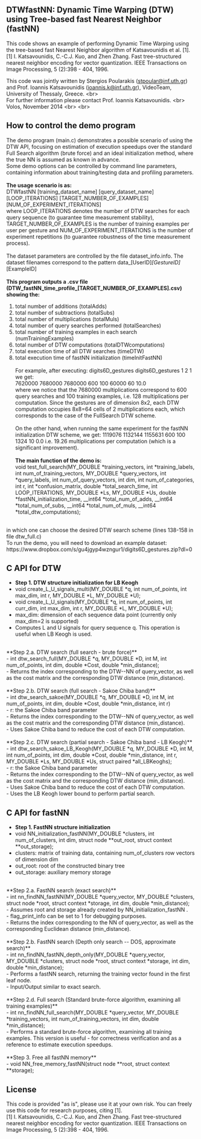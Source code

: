 ## DTWfastNN: Dynamic Time Warping (DTW) using Tree-based fast Nearest Neighbor (fastNN)
This code shows an example of performing Dynamic Time Warping using the tree-based fast Nearest Neighbor algorithm of Katsavounidis et al. [1].  <br/>
[1] I. Katsavounidis, C.-C.J. Kuo, and Zhen Zhang. Fast tree-structured nearest neighbor encoding for vector quantization. 
IEEE Transactions on Image Processing, 5 (2):398 - 404, 1996.

This code was jointly written by Stergios Poularakis (stpoular@inf.uth.gr) and
Prof. Ioannis Katsavounidis (ioannis.k@inf.uth.gr), VideoTeam, University of Thessaly, Greece. <br\> <br/>
For further information please contact Prof. Ioannis Katsavounidis. <br\> <br/>
Volos, November 2014 <br\> <br\>


## How to control the demo program
The demo program (main.c) demonstrates a possible scenario of using the DTW API, focusing on estimation of execution speedups over 
the standard Full Search algorithm (brute force) and an ideal initialization method, where the true NN is assumed as known in advance.
<br />
Some demo options can be controlled by command line parameters, containing information about training/testing data and profiling parameters. 
<br /><br />
**The usage scenario is as:**<br />
DTWfastNN [training_dataset_name] [query_dataset_name] [LOOP_ITERATIONS] [TARGET_NUMBER_OF_EXAMPLES] [NUM_OF_EXPERIMENT_ITERATIONS]
<br />
where LOOP_ITERATIONS denotes the number of DTW searches for each query sequence (to guarantee time measurement stability), 
TARGET_NUMBER_OF_EXAMPLES is the number of training examples per user per gesture and NUM_OF_EXPERIMENT_ITERATIONS is the number of experiment 
repetitions (to guarantee robustness of the time measurement process).
<br /><br />
The dataset parameters are controlled by the file dataset_info.info. The dataset filenames correspond to the pattern data_[UserID]_[GestureID]_[ExampleID]
<br /><br />
**This program outputs a .csv file (DTW_fastNN_time_profile_[TARGET_NUMBER_OF_EXAMPLES].csv) showing the:**<br />
1. total number of additions (totalAdds)<br />
2. total number of subtractions (totalSubs)<br />
3. total number of multiplications (totalMuls)<br />
4. total number of query searches performed (totalSearches)<br />
5. total number of training examples in each search (numTrainingExamples)<br />
6. total number of DTW computations (totalDTWcomputations)<br />
7. total execution time of all DTW searches (timeDTW)<br />
8. total execution time of fastNN initialization (timeInitFastNN)<br /><br />
For example, after executing: digits6D_gestures digits6D_gestures 1 2 1 we get:<br />
7620000 7680000 7680000 600 100 60000 60 10.0<br />
where we notice that the 7680000 multiplications correspond to 600 query searches and 100 training examples,
i.e. 128 multiplications per computation. Since the gestures are of dimension 8x2,
each DTW computation occupies 8x8=64 cells of 2 multiplications each, which corresponds
to the case of the FullSearch DTW scheme. <br /><br />
On the other hand, when running the same experiment for the fastNN initialization DTW scheme, 
we get: 1119076 1132144 1155631 600 100 1324 10 0.0
i.e. 19.26 multiplications per computation (which is a significant improvement).
<br /><br />
**The main function of the demo is:** <br />
void test_full_search(MY_DOUBLE *training_vectors, int *training_labels, int num_of_training_vectors, MY_DOUBLE *query_vectors, int *query_labels, int num_of_query_vectors, int dim, int num_of_categories, int r, int *confusion_matrix, double *total_search_time, int LOOP_ITERATIONS, MY_DOUBLE *Ls, MY_DOUBLE *Us, double *fastNN_initialization_time, __int64 *total_num_of_adds, __int64 *total_num_of_subs, __int64 *total_num_of_muls, __int64 *total_dtw_computations);
<br />
in which one can choose the desired DTW search scheme (lines 138-158 in file dtw_full.c) <br />
To run the demo, you will need to download an example dataset: https://www.dropbox.com/s/gu4jgyp4wzngur1/digits6D_gestures.zip?dl=0


## C API for DTW
- **Step 1. DTW structure initialization for LB Keogh** <br/>
- void create_L_U_signals_multi(MY_DOUBLE *q, int num_of_points, int max_dim, int r, MY_DOUBLE *L, MY_DOUBLE *U); <br/>
- void create_L_U_signals(MY_DOUBLE *q, int num_of_points, int curr_dim, int max_dim, int r, MY_DOUBLE *L, MY_DOUBLE *U); <br/>
- max_dim: dimension of each sequence data point (currently only max_dim=2 is supported) <br/>
- Computes L and U signals for query sequence q. This operation is useful when LB Keogh is used. <br/>
<br/>
**Step 2.a. DTW search (full search - brute force)** <br/>
- int dtw_search_full(MY_DOUBLE *q, MY_DOUBLE *D, int M, int num_of_points, int dim, double *Cost, double *min_distance); <br/>
- Returns the index corresponding to the DTW--NN of query_vector, as well as the cost matrix and the corresponding DTW distance (min_distance). <br/>
<br/>
**Step 2.b. DTW search (full search - Sakoe Chiba band)** <br/>
- int dtw_search_sakoe(MY_DOUBLE *q, MY_DOUBLE *D, int M, int num_of_points, int dim, double *Cost, double *min_distance, int r) <br/>
- r: the Sakoe Chiba band parameter <br/>
- Returns the index corresponding to the DTW--NN of query_vector, as well as the cost matrix and the corresponding DTW distance (min_distance). <br/>
- Uses Sakoe Chiba band to reduce the cost of each DTW computation. <br/>
<br/>
**Step 2.c. DTW search (partial search - Sakoe Chiba band - LB Keogh)** <br/>
- int dtw_search_sakoe_LB_Keogh(MY_DOUBLE *q, MY_DOUBLE *D, int M, int num_of_points, int dim, double *Cost, double *min_distance, int r, MY_DOUBLE *Ls, MY_DOUBLE *Us, struct paired *all_LBKeoghs); <br/>
- r: the Sakoe Chiba band parameter <br/>
- Returns the index corresponding to the DTW--NN of query_vector, as well as the cost matrix and the corresponding DTW distance (min_distance). <br/>
- Uses Sakoe Chiba band to reduce the cost of each DTW computation. <br/>
- Uses the LB Keogh lower bound to perform partial search. <br/>


## C API for fastNN
- **Step 1. FastNN structure initialization** <br/>
- void NN_initialization_fastNN(MY_DOUBLE *clusters, int num_of_clusters, int dim, struct node **out_root, struct context **out_storage); <br/>
- clusters: matrix of training data, containing num_of_clusters row vectors of dimension dim <br/>
- out_root: root of the constructed binary tree <br/>
- out_storage: auxiliary memory storage <br/>
 <br/>
**Step 2.a. FastNN search (exact search)** <br/>
- int nn_findNN_fastNN(MY_DOUBLE *query_vector, MY_DOUBLE *clusters, struct node *root, struct context *storage, int dim, double *min_distance); <br/>
- Assumes root and storage already created by NN_initialization_fastNN . <br/>
- flag_print_info can be set to 1 for debugging purposes. <br/>
- Returns the index corresponding to the NN of query_vector, as well as the corresponding Euclidean distance (min_distance). <br/>
 <br/>
**Step 2.b. FastNN search (Depth only search -- DOS, approximate search)** <br/>
- int nn_findNN_fastNN_depth_only(MY_DOUBLE *query_vector, MY_DOUBLE *clusters, struct node *root, struct context *storage, int dim, double *min_distance); <br/>
- Performs a fastNN search, returning the training vector found in the first leaf node. <br/>
- Input/Output similar to exact search. <br/>
<br/>
**Step 2.d. Full search (Standard brute-force algorithm, examining all training examples)** <br/>
- int nn_findNN_full_search(MY_DOUBLE *query_vector, MY_DOUBLE *training_vectors, int num_of_training_vectors, int dim, double *min_distance); <br/>
- Performs a standard brute-force algorithm, examining all training examples. This version is useful
- for correctness verification and as a reference to estimate execution speedups. <br/>
 <br/>
**Step 3. Free all fastNN memory** <br/>
- void NN_free_memory_fastNN(struct node **root, struct context **storage); <br/>

## License
This code is provided "as is", please use it at your own risk. You can freely use this code for research purposes, citing [1]. <br/>
[1] I. Katsavounidis, C.-C.J. Kuo, and Zhen Zhang. Fast tree-structured nearest neighbor encoding for vector quantization. IEEE Transactions on Image Processing, 5 (2):398 - 404, 1996.


